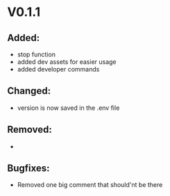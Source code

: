 # V0.1.1

## Added:
- stop function
- added dev assets for easier usage
- added developer commands

## Changed:
- version is now saved in the .env file


## Removed:
- 

## Bugfixes:
- Removed one big comment that should'nt be there

